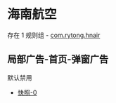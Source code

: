# 海南航空

存在 1 规则组 - [com.rytong.hnair](/src/apps/com.rytong.hnair.ts)

## 局部广告-首页-弹窗广告

默认禁用

- [快照-0](https://i.gkd.li/import/12846381)
